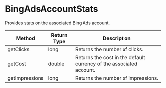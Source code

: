 # BingAdsAccountStats
Provides stats on the associated Bing Ads account.

|Method|Return Type|Description|
|-|-|-
getClicks|long|Returns the number of clicks.<br />
getCost|double|Returns the cost in the default currency of the associated account.<br />
getImpressions|long|Returns the number of impressions.            <br />
